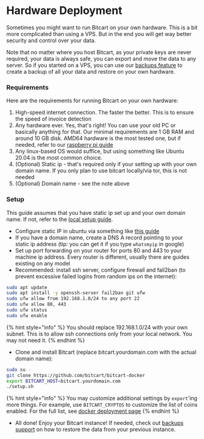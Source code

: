 # Hardware Deployment

Sometimes you might want to run Bitcart on your own hardware. This is a bit more complicated than using a VPS. But in the end you will get way better security and control over your data.

Note that no matter where you host Bitcart, as your private keys are never required, your data is always safe, you can export and move the data to any server. So if you started on a VPS, you can use our [backups feature](../guides/backups.md) to create a backup of all your data and restore on your own hardware.

### Requirements

Here are the requirements for running Bitcart on your own hardware:

1. High-speed internet connection. The faster the better. This is to ensure the speed of invoice detection
2. Any hardware ever. Yes, that's right! You can use your old PC or basically anything for that. Our minimal requirements are 1 GB RAM and around 10 GB disk. AMD64 hardware is the most tested one, but if needed, refer to our [raspberry pi guide](broken-reference)
3. Any linux-based OS would suffice, but using something like Ubuntu 20.04 is the most common choice.
4. (Optional) Static ip - that's required only if your setting up with your own domain name. If you only plan to use bitcart locally/via tor, this is not needed
5. (Optional) Domain name - see the note above

### Setup

This guide assumes that you have static ip set up and your own domain name. If not, refer to the [local setup guide](local.md).

* Configure static IP in ubuntu via something like [this guide](https://linuxconfig.org/how-to-configure-static-ip-address-on-ubuntu-18-10-cosmic-cuttlefish-linux)
* If you have a domain name, create a DNS A record pointing to your static ip address (tip: you can get it if you type `whatsmyip` in google)
* Set up port forwarding on your router for ports 80 and 443 to your machine ip address. Every router is different, usually there are guides existing on any model
* Recommended: install ssh server, configure firewall and fail2ban (to prevent excessive failed logins from random ips on the internet):

```bash
sudo apt update
sudo apt install -y openssh-server fail2ban git ufw
sudo ufw allow from 192.168.1.0/24 to any port 22
sudo ufw allow 80, 443
sudo ufw status
sudo ufw enable
```

{% hint style="info" %}
You should replace 192.168.1.0/24 with your own subnet. This is to allow ssh connections only from your local network. You may not need it.
{% endhint %}

* Clone and install Bitcart (replace bitcart.yourdomain.com with the actual domain name):

```bash
sudo su -
git clone https://github.com/bitcart/bitcart-docker
export BITCART_HOST=bitcart.yourdomain.com
./setup.sh
```

{% hint style="info" %}
You may customize additional settings by `export`'ing more things. For example, use `BITCART_CRYPTOS` to customize the list of coins enabled. For the full list, see [docker deployment page](docker.md#configuration)
{% endhint %}

* All done! Enjoy your Bitcart instance! If needed, check out [backups support](../guides/backups.md) on how to restore the data from your previous instance.
